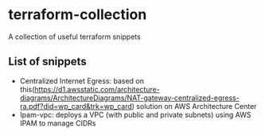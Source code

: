 # terraform-collection
A collection of useful terraform snippets

## List of snippets
* Centralized Internet Egress: based on this(https://d1.awsstatic.com/architecture-diagrams/ArchitectureDiagrams/NAT-gateway-centralized-egress-ra.pdf?did=wp_card&trk=wp_card) solution on AWS Architecture Center
* Ipam-vpc: deploys a VPC (with public and private subnets) using AWS IPAM to manage CIDRs